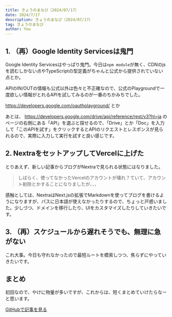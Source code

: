```yaml
---
title: きょうのまなび（2024/07/17）
date: 2024/7/17
description: きょうのまなび（2024/07/17）
tag: きょうのまなび
author: You
---
```


## 1. （再）Google Identity Servicesは鬼門

Google Identity Servicesはやっぱり鬼門。今日は`npm module`が無く、CDNのjsを読むしかない点やTypeScriptの型定義がちゃんと公式から提供されていない点とか。

APIのIN/OUTの情報も公式以外は色々と不正確なので、公式のPlaygroundで一度欲しい情報がとれるAPIを試してみるのが一番のちかみちでした。

https://developers.google.com/oauthplayground/ とか

あとは、 https://developers.google.com/drive/api/reference/rest/v3?hl=ja のページの右側にある「API」を選ぶと探せるので、「Drive」とか「Doc」を入力して「このAPIを試す」をクリックするとAPIのリクエストとレスポンスが見られるので、実際に入力して実行を試すと良い感じです。

## 2. NextraをセットアップしてVercelに上げた

とりあえず、新しい記事からブログがNextraで見られる状態にはなりました。

> しばらく、使ってなかったVercelのアカウントが壊れ？ていて、アカウント削除とかすることになりましたが、、、

感触としては、NextraはNext.jsの拡張でMarkdownを使ってブログを書けるようになりますが、パスに日本語が使えなかったりするので、ちょっと戸惑いました。少しづつ、ドメインを移行したり、UIをカスタマイズしたりしていきたいです。

## 3. （再）スケジュールから遅れそうでも、無理に急がない

これ大事。今日も守れなかったので最短ルートを模索しつつ、焦らずにやっていきたいです。

## まとめ

初回なので、やけに物量が多いですが、これからは、短くまとめていけたらなーと思います。

[GitHubで記事を見る](https://github.com/kght6123/kght6123.page/blob/master/content/posts/きょうのまなび/20240716.md)
